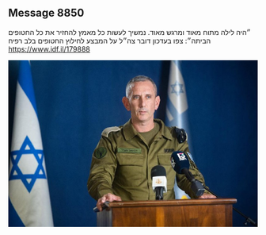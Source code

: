 ## Message 8850

״היה לילה מתוח מאוד ומרגש מאוד. נמשיך לעשות כל מאמץ להחזיר את כל החטופים הביתה״:
צפו בעדכון דובר צה״ל על המבצע לחילוץ החטופים בלב רפיח
https://www.idf.il/179888

![Photo](./8850/8850_photo.jpg)
